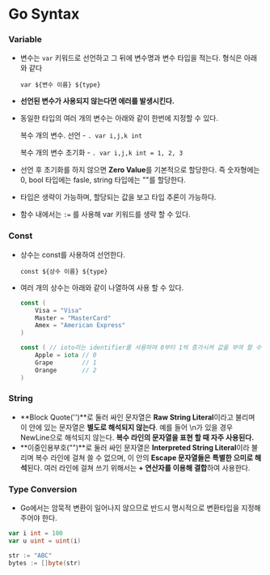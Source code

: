 # Go Syntax



### Variable

- 변수는 `var`  키워드로 선언하고 그 뒤에 변수명과 변수 타입을 적는다. 형식은 아래와 같다

  `var ${변수 이름} ${type}  `

- **선언된 변수가 사용되지 않는다면 에러를 발생시킨다.**

- 동일한 타입의 여러 개의 변수는 아래와 같이 한번에 지정할 수 있다.

  복수 개의 변수. 선언 - ```. var i,j,k int```

  복수 개의 변수 초기화 -  ```. var i,j,k int = 1, 2, 3``` 

- 선언 후 초기화를 하지 않으면  **Zero Value**를 기본적으로 할당한다. 즉 숫자형에는 0, bool 타입에는 fasle, string 타입에는 ""를 할당한다.

- 타입은 생략이 가능하며, 할당되는 값을 보고 타입 추론이 가능하다.

- 함수 내에서는 `:=` 를 사용해 var 키워드를 생략 할 수 있다.



### Const

- 상수는 const를 사용하여 선언한다.

  ```const ${상수 이름} ${type}```

- 여러 개의 상수는 아래와 같이 나열하여 사용 할 수 있다.

  ```go
  const (
      Visa = "Visa"
      Master = "MasterCard"
      Amex = "American Express"
  )
  
  const ( // ioto라는 identifier를 사용하여 0부터 1씩 증가시켜 값을 부여 할 수 있다. 
      Apple = iota // 0
      Grape        // 1
      Orange       // 2
  )
  ```



### String

- **Block Quote('')**로 둘러 싸인 문자열은 **Raw String Literal**이라고 불리며 이 안에 있는 문자열은 **별도로 해석되지 않는다**. 예를 들어 \n가 있을 경우 NewLine으로 해석되지 않는다. **복수 라인의 문자열을 표현 할 때 자주 사용된다.**
- **이중인용부호("")**로 둘러 싸인 문자열은 **Interpreted String Literal**이라 불리며 복수 라인에 걸쳐 쓸 수 없으며, 이 안의 **Escape 문자열들은 특별한 으미로 해석**된다. 여러 라인에 걸쳐 쓰기 위해서는 **+ 연산자를 이용해 결합**하여 사용한다.



### Type Conversion

- Go에서는 암묵적 변환이 일어나지 않으므로 반드시 명시적으로 변환타입을 지정해주어야 한다.

```go
var i int = 100
var u uint = uint(i)

str := "ABC"
bytes := []byte(str)
```

